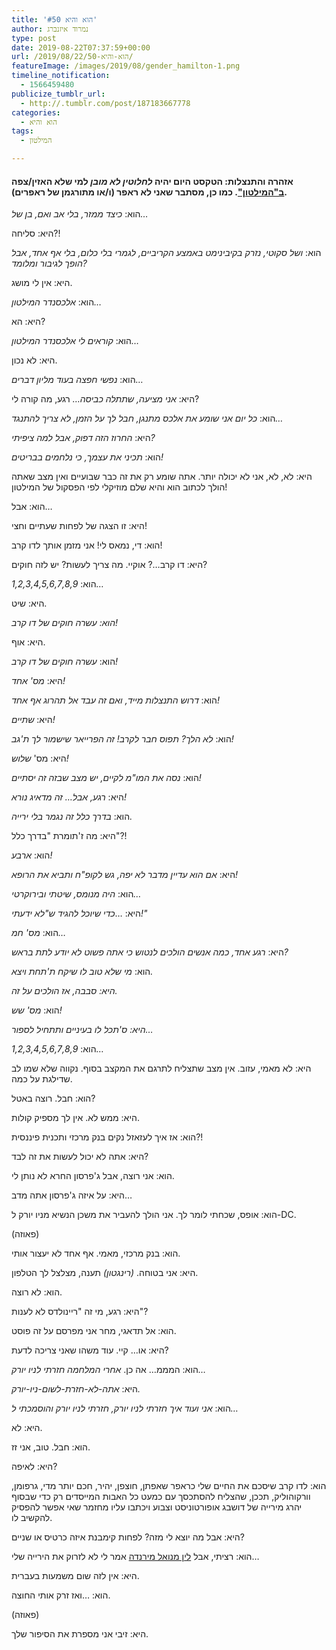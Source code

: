 ```yaml
---
title: 'הוא והיא #50'
author: נמרוד איזנברג
type: post
date: 2019-08-22T07:37:59+00:00
url: /2019/08/22/הוא-והיא-50/
featureImage: /images/2019/08/gender_hamilton-1.png
timeline_notification:
  - 1566459480
publicize_tumblr_url:
  - http://.tumblr.com/post/187183667778
categories:
  - הוא והיא
tags:
  - המילטון

---
```

#### אזהרה והתנצלות: הטקסט היום יהיה _לחלוטין לא מובן_ למי שלא האזין/צפה [ב"המילטון"][1]. כמו כן, מסתבר שאני לא ראפר (ו/או מתורגמן של ראפרים).

הוא: _כיצד ממזר, בלי אב ואם, בן של&#8230;_

היא: סליחה?!

הוא: _ושל סקוטי, נזרק בקיבינימט באמצע הקריביים, לגמרי בלי כלום, בלי אף אחד, אבל הופך לגיבור ומלומד?_ 

היא: אין לי מושג.

הוא: _אלכסנדר המילטון&#8230;_

היא: הא?

הוא: _קוראים לי אלכסנדר המילטון&#8230;_

היא: לא נכון.

הוא: _נפשי חפצה בעוד מליון דברים&#8230;_

היא: _אני מציעה, שתתלה כביסה&#8230;_ רגע, מה קורה לי?

הוא: _כל יום אני שומע את אלכס מתנגן, חבל לך על הזמן, לא צריך להתנגד&#8230;_

היא: _החרוז הזה דפוק, אבל למה ציפיתי?_

הוא: _תכיני את עצמך, כי נלחמים בבריטים!_

היא: לא, לא, אני לא יכולה יותר. אתה שומע רק את זה כבר שבועיים ואין מצב שאתה הולך לכתוב הוא והיא שלם מוזיקלי לפי הפסקול של המילטון!

הוא: אבל&#8230;

היא: זו הצגה של לפחות שעתיים וחצי!

הוא: די, נמאס לי! אני מזמן אותך לדו קרב!

היא: דו קרב&#8230;? אוקיי. מה צריך לעשות? יש לזה חוקים?

הוא: _1,2,3,4,5,6,7,8,9&#8230;_

היא: שיט.

_הוא: עשרה חוקים של דו קרב!_

היא: אוף.

הוא: _עשרה חוקים של דו קרב!_

היא: _מס' אחד!_

הוא: _דרוש התנצלות מייד, ואם זה עבד אל תהרוג אף אחד!_

היא: _שתיים!_

הוא: _לא הלך? תפוס חבר לקרב! זה הפרייאר שישמור לך ת'גב!_

היא: מס' _שלוש!_

הוא: _נסה את המו"מ לקיים, יש מצב שבזה זה יסתיים!_

היא: _רגע, אבל&#8230; זה מדאיג נורא!_

הוא: _בדרך כלל זה נגמר בלי ירייה._

היא: מה ז'תומרת "בדרך כלל"?!

הוא: _ארבע!_

היא: _אם הוא עדיין מדבר לא יפה, גש לקופ"ח ותביא את הרופא!_

הוא: _היה מנומס, שיטתי ובירוקרטי&#8230;_

היא: &#8230;_כדי שיוכל להגיד ש"לא ידעתי!"_

הוא: _מס' חמ&#8230;_

היא: _רגע אחד, כמה אנשים הולכים לנטוש כי אתה פשוט לא יודע לתת בראש?_

הוא: _מי שלא טוב לו שיקח ת'תחת ויצא._

_היא: סבבה, אז הולכים על זה._

הוא: _מס' שש!_

_היא: ס'תכל לו בעיניים ותתחיל לספור&#8230;_

הוא: _1,2,3,4,5,6,7,8,9&#8230;_

היא: לא מאמי, עזוב. אין מצב שתצליח לתרגם את המקצב בסוף. נקווה שלא שמו לב שדילגת על כמה.

הוא: חבל. רוצה באטל?

היא: ממש לא. אין לך מספיק קולות.

הוא: אז איך לעזאזל נקים בנק מרכזי ותכנית פיננסית?!

היא: אתה לא יכול לעשות את זה לבד?

הוא: אני רוצה, אבל ג'פרסון החרא לא נותן לי.

היא: על איזה ג'פרסון אתה מדב&#8230;

הוא: אופס, שכחתי לומר לך. אני הולך להעביר את משכן הנשיא מניו יורק ל-DC.

(פאוזה)

הוא: בנק מרכזי, מאמי. אף אחד לא יעצור אותי.

היא: אני בטוחה. _(רינגטון)_ תענה, מצלצל לך הטלפון.

הוא: לא רוצה.

היא: רגע, מי זה "ריינולדס לא לענות"?

הוא: אל תדאגי, מחר אני מפרסם על זה פוסט.

היא: או&#8230; קיי. עוד משהו שאני צריכה לדעת?

הוא: המממ&#8230; אה כן. _אחרי המלחמה חזרתי לניו יורק&#8230;_

היא: _אתה-לא-חזרת-לשום-ניו-יורק._

הוא: _אני ועוד איך חזרתי לניו יורק, חזרתי לניו יורק והוסמכתי ל&#8230;_

היא: לא.

הוא: חבל. טוב, אני זז.

היא: לאיפה?

הוא: לדו קרב שיסכם את החיים שלי כראפר שאפתן, חוצפן, יהיר, חכם יותר מדי, גרפומן, וורקוהוליק, תככן, שהצליח להסתכסך עם כמעט כל האבות המייסדים רק כדי שבסוף יהרג מירייה של דושבג אופורטוניסט וצבוע ויכתבו עליו מחזמר שאי אפשר להפסיק להקשיב לו.

היא: אבל מה יוצא לי מזה? לפחות קימבנת איזה כרטיס או שניים?

הוא: רציתי, אבל [לין מנואל מירנדה][2] אמר לי לא לזרוק את הירייה שלי&#8230;

היא: אין לזה שום משמעות בעברית.

הוא: &#8230;ואז זרק אותי החוצה.

(פאוזה)

היא: זיבי אני מספרת את הסיפור שלך.

 [1]: https://hamiltonmusical.com
 [2]: https://en.wikipedia.org/wiki/Lin-Manuel_Miranda